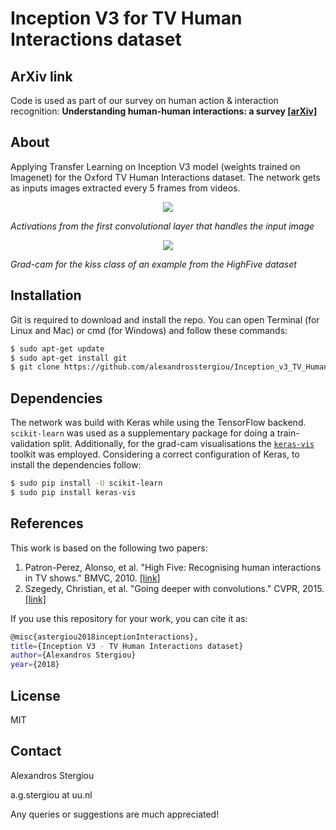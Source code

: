 # Inception V3 for TV Human Interactions dataset

## ArXiv link
Code is used as part of our survey on human action & interaction recognition: **Understanding human-human interactions: a survey [[arXiv]](https://arxiv.org/abs/1808.00022)**

## About
Applying Transfer Learning on Inception V3 model (weights trained on Imagenet) for the Oxford TV Human Interactions dataset. The network gets as inputs images extracted every 5 frames from videos.

<p align="center">
  <img  src="https://github.com/alexandrosstergiou/Inception_v3_TV_Human_Interactions/blob/master/inception_v3_activations_vis/layer_1_conv2d_1.png"></p>

*Activations from the first convolutional layer that handles the input image*



<p align="center">
  <img  src="https://github.com/alexandrosstergiou/Inception_v3_TV_Human_Interactions/blob/master/images/Grad-cam-kiss.png"></p>

*Grad-cam for the kiss class of an example from the HighFive dataset*


## Installation
Git is required to download and install the repo. You can open Terminal (for Linux and Mac) or cmd (for Windows) and follow these commands:
```sh
$ sudo apt-get update
$ sudo apt-get install git
$ git clone https://github.com/alexandrosstergiou/Inception_v3_TV_Human_Interactions.git
```

## Dependencies
The network was build with Keras while using the TensorFlow backend.  `scikit-learn` was used as a supplementary package for doing a train-validation split. Additionally, for the grad-cam visualisations the [`keras-vis`](https://github.com/raghakot/keras-vis) toolkit was employed. Considering a correct configuration of Keras, to install the dependencies follow:
```sh
$ sudo pip install -U scikit-learn
$ sudo pip install keras-vis
```

## References
This work is based on the following two papers:
1. Patron-Perez, Alonso, et al. "High Five: Recognising human interactions in TV shows." BMVC, 2010. [[link]](http://www.robots.ox.ac.uk/~alonso/tv_human_interactions.html)
2. Szegedy, Christian, et al. "Going deeper with convolutions." CVPR, 2015.[[link]](http://openaccess.thecvf.com/content_cvpr_2015/papers/Szegedy_Going_Deeper_With_2015_CVPR_paper.pdf)

If you use this repository for your work, you can cite it as:
```sh
@misc{astergiou2018inceptionInteractions},
title={Inception V3 - TV Human Interactions dataset}
author={Alexandros Stergiou}
year={2018}
```

## License
MIT


## Contact
Alexandros Stergiou

a.g.stergiou at uu.nl

Any queries or suggestions are much appreciated!
